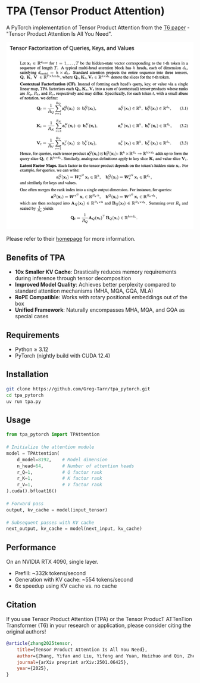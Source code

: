 # TPA (Tensor Product Attention)

A PyTorch implementation of Tensor Product Attention from the [T6 paper](https://arxiv.org/abs/2501.06425) - "Tensor Product Attention Is All You Need".

![QKV Factorization](assets/qkv_factorization.png)

Please refer to their [homepage](https://tensorgi.github.io/T6/) for more information.

## Benefits of TPA

- **10x Smaller KV Cache**: Drastically reduces memory requirements during inference through tensor decomposition
- **Improved Model Quality**: Achieves better perplexity compared to standard attention mechanisms (MHA, MQA, GQA, MLA)
- **RoPE Compatible**: Works with rotary positional embeddings out of the box
- **Unified Framework**: Naturally encompasses MHA, MQA, and GQA as special cases

## Requirements

- Python ≥ 3.12
- PyTorch (nightly build with CUDA 12.4)

## Installation

```bash
git clone https://github.com/Greg-Tarr/tpa_pytorch.git
cd tpa_pytorch
uv run tpa.py
```

## Usage

```python
from tpa_pytorch import TPAttention

# Initialize the attention module
model = TPAttention(
    d_model=8192,    # Model dimension
    n_head=64,       # Number of attention heads
    r_Q=1,           # Q factor rank
    r_K=1,           # K factor rank
    r_V=1,           # V factor rank
).cuda().bfloat16()

# Forward pass
output, kv_cache = model(input_tensor)

# Subsequent passes with KV cache
next_output, kv_cache = model(next_input, kv_cache)
```

## Performance

On an NVIDIA RTX 4090, single layer.
- Prefill: ~332k tokens/second
- Generation with KV cache: ~554 tokens/second
- 6x speedup using KV cache vs. no cache

## Citation

If you use Tensor Product Attention (TPA) or the Tensor ProducT ATTenTion Transformer (T6) in your research or application, please consider citing the original authors!

```bibtex
@article{zhang2025tensor,
    title={Tensor Product Attention Is All You Need},
    author={Zhang, Yifan and Liu, Yifeng and Yuan, Huizhuo and Qin, Zhen and Yuan, Yang and Gu, Quanquan and Yao, Andrew Chi-Chih},
    journal={arXiv preprint arXiv:2501.06425},
    year={2025},
}
```
